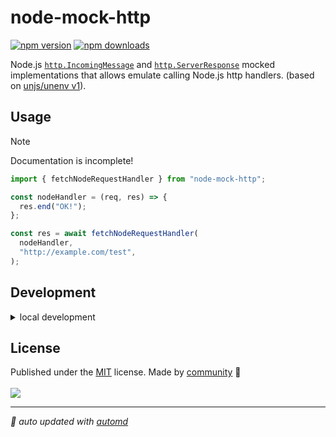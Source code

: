 # node-mock-http

<!-- automd:badges color=yellow -->

[![npm version](https://img.shields.io/npm/v/node-mock-http?color=yellow)](https://npmjs.com/package/node-mock-http)
[![npm downloads](https://img.shields.io/npm/dm/node-mock-http?color=yellow)](https://npm.chart.dev/node-mock-http)

<!-- /automd -->

Node.js [`http.IncomingMessage`](https://nodejs.org/api/http.html#class-httpincomingmessage) and [`http.ServerResponse`](https://nodejs.org/api/http.html#class-httpserverresponse) mocked implementations that allows emulate calling Node.js http handlers. (based on [unjs/unenv v1](https://github.com/unjs/unenv/tree/v1)).

## Usage

> [!NOTE]
> Documentation is incomplete!

```js
import { fetchNodeRequestHandler } from "node-mock-http";

const nodeHandler = (req, res) => {
  res.end("OK!");
};

const res = await fetchNodeRequestHandler(
  nodeHandler,
  "http://example.com/test",
);
```

## Development

<details>

<summary>local development</summary>

- Clone this repository
- Install latest LTS version of [Node.js](https://nodejs.org/en/)
- Enable [Corepack](https://github.com/nodejs/corepack) using `corepack enable`
- Install dependencies using `pnpm install`
- Build project in stub mode using `pnpm build --stub`
- Run interactive tests using `pnpm dev`

</details>

## License

<!-- automd:contributors license=MIT -->

Published under the [MIT](https://github.com/unjs/node-mock-http/blob/main/LICENSE) license.
Made by [community](https://github.com/unjs/node-mock-http/graphs/contributors) 💛
<br><br>
<a href="https://github.com/unjs/node-mock-http/graphs/contributors">
<img src="https://contrib.rocks/image?repo=unjs/node-mock-http" />
</a>

<!-- /automd -->

<!-- automd:with-automd -->

---

_🤖 auto updated with [automd](https://automd.unjs.io)_

<!-- /automd -->
